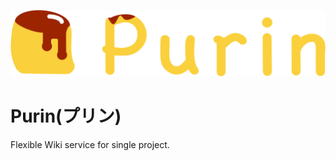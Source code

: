 ![Purin-header](https://github.com/puru-puru/Purin/blob/master/Purin-header.png)

# Purin(プリン)
Flexible Wiki service for single project.
